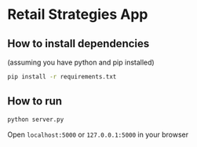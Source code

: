 # Retail Strategies App

## How to install dependencies

(assuming you have python and pip installed)

```sh
pip install -r requirements.txt
```

## How to run

```sh
python server.py
```

Open `localhost:5000` or `127.0.0.1:5000` in your browser

